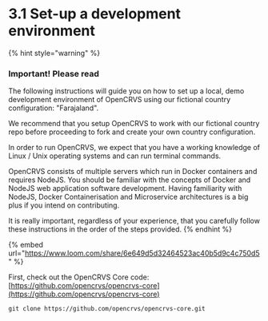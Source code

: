 # 3.1 Set-up a development environment

{% hint style="warning" %}
### Important! Please read

The following instructions will guide you on how to set up a local, demo development environment of OpenCRVS using our fictional country configuration: "Farajaland". &#x20;

We recommend that you setup OpenCRVS to work with our fictional country repo before proceeding to fork and create your own country configuration.

In order to run OpenCRVS, we expect that you have a working knowledge of Linux / Unix operating systems and can run terminal commands. &#x20;

OpenCRVS consists of multiple servers which run in Docker containers and requires NodeJS. You should be familiar with the concepts of Docker and NodeJS web application software development. Having familiarity with NodeJS, Docker Containerisation and Microservice architectures is a big plus if you intend on contributing.

It is really important, regardless of your experience, that you carefully follow these instructions in the order of the steps provided.
{% endhint %}



{% embed url="https://www.loom.com/share/6e649d5d32464523ac40b5d9c4c750d5" %}

First, check out the OpenCRVS Core code:  [https://github.com/opencrvs/opencrvs-core](https://github.com/opencrvs/opencrvs-core)

```
git clone https://github.com/opencrvs/opencrvs-core.git
```
